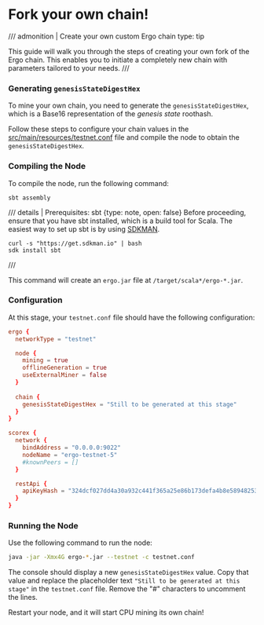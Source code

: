 # Fork your own chain!

/// admonition | Create your own custom Ergo chain
    type: tip

This guide will walk you through the steps of creating your own fork of the Ergo chain. This enables you to initiate a completely new chain with parameters tailored to your needs.
///


### Generating `genesisStateDigestHex`

To mine your own chain, you need to generate the `genesisStateDigestHex`, which is a Base16 representation of the *genesis state* roothash. 

Follow these steps to configure your chain values in the [src/main/resources/testnet.conf](https://github.com/ergoplatform/ergo/blob/master/src/main/resources/testnet.conf) file and compile the node to obtain the `genesisStateDigestHex`.


### Compiling the Node

To compile the node, run the following command:

```shell
sbt assembly
```

/// details | Prerequisites: sbt
     {type: note, open: false}
Before proceeding, ensure that you have sbt installed, which is a build tool for Scala. The easiest way to set up sbt is by using [SDKMAN](https://sdkman.io/).

```shell
curl -s "https://get.sdkman.io" | bash 
sdk install sbt
```
///

This command will create an `ergo.jar` file at `/target/scala*/ergo-*.jar`.

### Configuration

At this stage, your `testnet.conf` file should have the following configuration:

```conf
ergo {
  networkType = "testnet"

  node {
    mining = true
    offlineGeneration = true
    useExternalMiner = false
  }
  
  chain {
    genesisStateDigestHex = "Still to be generated at this stage"
  }
}

scorex {
  network {
    bindAddress = "0.0.0.0:9022"
    nodeName = "ergo-testnet-5"
    #knownPeers = []
  }

  restApi {
    apiKeyHash = "324dcf027dd4a30a932c441f365a25e86b173defa4b8e58948253471b81b72cf"
  }
}
```

### Running the Node

Use the following command to run the node:

```bash
java -jar -Xmx4G ergo-*.jar --testnet -c testnet.conf
```

The console should display a new `genesisStateDigestHex` value. Copy that value and replace the placeholder text `"Still to be generated at this stage"` in the `testnet.conf` file. Remove the "#" characters to uncomment the lines.

Restart your node, and it will start CPU mining its own chain!